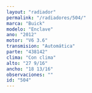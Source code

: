 ```yaml
---
layout: "radiador"
permalink: "/radiadores/504/"
marca: "Buick"
modelo: "Enclave"
ano: "2012"
motor: "V6 3.6"
transmision: "Automática"
parte: "438142"
clima: "Con clima"
alto: "27 9/16"
ancho: "18 13/16"
observaciones: ""
id: "504"
---
```


